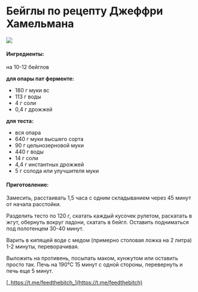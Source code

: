 ﻿---
image: ../../pics/p_o%20%281%29.jpg
---
# Бейглы по рецепту Джеффри Хамельмана

![](../../pics/p_o%20%281%29.jpg)

#### Ингредиенты:

на 10-12 бейглов

**для опары пат ферменте:**

* 180 г муки вс 
* 113 г воды 
* 4 г соли 
* 0,4 г дрожжей

**для**  **теста:**

* вся опара
* 640 г муки высшего сорта 
* 90 г цельнозерновой муки 
* 440 г воды 
* 14 г соли 
* 4,4 г инстантных дрожжей 
* 5 г солода или улучшителя муки

#### Приготовление:

Замесить, расстаивать 1,5 часа с одним складыванием через 45 минут от начала расстойки.

Разделить тесто по 120 г, скатать каждый кусочек рулетом, раскатать в жгут, обернуть вокруг ладони, скатать в бейгл. Оставить подниматься под полотенцем 30-40 минут.

Варить в кипящей воде с медом \(примерно столовая ложка на 2 литра\) 1-2 минуты, переворачивая. 

Выложить на противень, посыпать маком, кунжутом или оставить просто так. Печь на 190℃ 15 минут с одной стороны, перевернуть и печь еще 5 минут.

[_https://t.me/feedthebitch_](https://t.me/feedthebitch)

